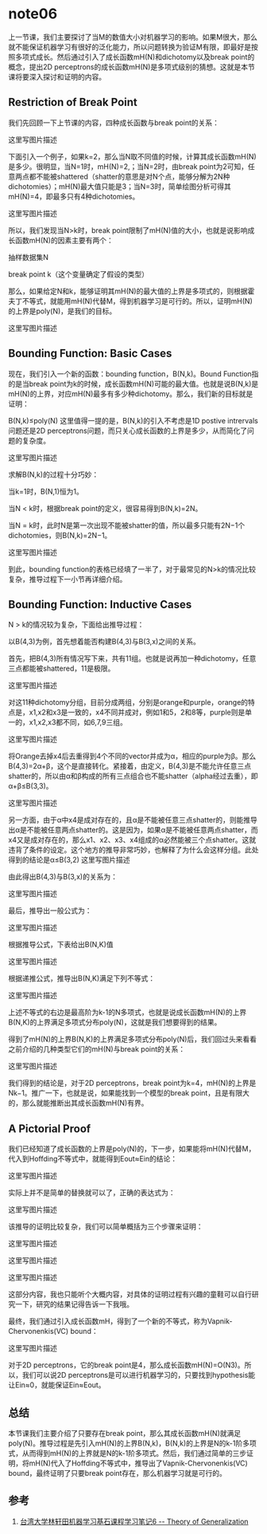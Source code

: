 # note06

上一节课，我们主要探讨了当M的数值大小对机器学习的影响。如果M很大，那么就不能保证机器学习有很好的泛化能力，所以问题转换为验证M有限，即最好是按照多项式成长。然后通过引入了成长函数mH(N)和dichotomy以及break point的概念，提出2D perceptrons的成长函数mH(N)是多项式级别的猜想。这就是本节课将要深入探讨和证明的内容。

## Restriction of Break Point

我们先回顾一下上节课的内容，四种成长函数与break point的关系：

这里写图片描述

下面引入一个例子，如果k=2，那么当N取不同值的时候，计算其成长函数mH(N)是多少。很明显，当N=1时，mH(N)=2,；当N=2时，由break point为2可知，任意两点都不能被shattered（shatter的意思是对N个点，能够分解为2N种dichotomies）；mH(N)最大值只能是3；当N=3时，简单绘图分析可得其mH(N)=4，即最多只有4种dichotomies。

这里写图片描述

所以，我们发现当N>k时，break point限制了mH(N)值的大小，也就是说影响成长函数mH(N)的因素主要有两个：

抽样数据集N

break point k（这个变量确定了假设的类型）

那么，如果给定N和k，能够证明其mH(N)的最大值的上界是多项式的，则根据霍夫丁不等式，就能用mH(N)代替M，得到机器学习是可行的。所以，证明mH(N)的上界是poly(N)，是我们的目标。

这里写图片描述

## Bounding Function: Basic Cases

现在，我们引入一个新的函数：bounding function，B(N,k)。Bound Function指的是当break point为k的时候，成长函数mH(N)可能的最大值。也就是说B(N,k)是mH(N)的上界，对应mH(N)最多有多少种dichotomy。那么，我们新的目标就是证明：


B(N,k)≤poly(N)
这里值得一提的是，B(N,k)的引入不考虑是1D postive intrervals问题还是2D perceptrons问题，而只关心成长函数的上界是多少，从而简化了问题的复杂度。

这里写图片描述

求解B(N,k)的过程十分巧妙：

当k=1时，B(N,1)恒为1。

当N < k时，根据break point的定义，很容易得到B(N,k)=2N。

当N = k时，此时N是第一次出现不能被shatter的值，所以最多只能有2N−1个dichotomies，则B(N,k)=2N−1。

这里写图片描述

到此，bounding function的表格已经填了一半了，对于最常见的N>k的情况比较复杂，推导过程下一小节再详细介绍。

## Bounding Function: Inductive Cases

N > k的情况较为复杂，下面给出推导过程：

以B(4,3)为例，首先想着能否构建B(4,3)与B(3,x)之间的关系。

首先，把B(4,3)所有情况写下来，共有11组。也就是说再加一种dichotomy，任意三点都能被shattered，11是极限。

这里写图片描述

对这11种dichotomy分组，目前分成两组，分别是orange和purple，orange的特点是，x1,x2和x3是一致的，x4不同并成对，例如1和5，2和8等，purple则是单一的，x1,x2,x3都不同，如6,7,9三组。

这里写图片描述

将Orange去掉x4后去重得到4个不同的vector并成为α，相应的purple为β。那么B(4,3)=2α+β，这个是直接转化。紧接着，由定义，B(4,3)是不能允许任意三点shatter的，所以由α和β构成的所有三点组合也不能shatter（alpha经过去重），即α+β≤B(3,3)。

这里写图片描述

另一方面，由于α中x4是成对存在的，且α是不能被任意三点shatter的，则能推导出α是不能被任意两点shatter的。这是因为，如果α是不能被任意两点shatter，而x4又是成对存在的，那么x1、x2、x3、x4组成的α必然能被三个点shatter。这就违背了条件的设定。这个地方的推导非常巧妙，也解释了为什么会这样分组。此处得到的结论是α≤B(3,2)
这里写图片描述

由此得出B(4,3)与B(3,x)的关系为：

这里写图片描述

最后，推导出一般公式为：

这里写图片描述

根据推导公式，下表给出B(N,K)值

这里写图片描述

根据递推公式，推导出B(N,K)满足下列不等式：

这里写图片描述

上述不等式的右边是最高阶为k-1的N多项式，也就是说成长函数mH(N)的上界B(N,K)的上界满足多项式分布poly(N)，这就是我们想要得到的结果。

得到了mH(N)的上界B(N,K)的上界满足多项式分布poly(N)后，我们回过头来看看之前介绍的几种类型它们的mH(N)与break point的关系：

这里写图片描述

我们得到的结论是，对于2D perceptrons，break point为k=4，mH(N)的上界是Nk−1。推广一下，也就是说，如果能找到一个模型的break point，且是有限大的，那么就能推断出其成长函数mH(N)有界。

## A Pictorial Proof

我们已经知道了成长函数的上界是poly(N)的，下一步，如果能将mH(N)代替M，代入到Hoffding不等式中，就能得到Eout≈Ein的结论：

这里写图片描述

实际上并不是简单的替换就可以了，正确的表达式为：

这里写图片描述

该推导的证明比较复杂，我们可以简单概括为三个步骤来证明：

这里写图片描述

这里写图片描述

这里写图片描述

这部分内容，我也只能听个大概内容，对具体的证明过程有兴趣的童鞋可以自行研究一下，研究的结果记得告诉一下我哦。

最终，我们通过引入成长函数mH，得到了一个新的不等式，称为Vapnik-Chervonenkis(VC) bound：

这里写图片描述

对于2D perceptrons，它的break point是4，那么成长函数mH(N)=O(N3)。所以，我们可以说2D perceptrons是可以进行机器学习的，只要找到hypothesis能让Ein≈0，就能保证Ein≈Eout。

## 总结

本节课我们主要介绍了只要存在break point，那么其成长函数mH(N)就满足poly(N)。推导过程是先引入mH(N)的上界B(N,k)，B(N,k)的上界是N的k-1阶多项式，从而得到mH(N)的上界就是N的k-1阶多项式。然后，我们通过简单的三步证明，将mH(N)代入了Hoffding不等式中，推导出了Vapnik-Chervonenkis(VC) bound，最终证明了只要break point存在，那么机器学习就是可行的。



## 参考

1. [台湾大学林轩田机器学习基石课程学习笔记6 -- Theory of Generalization](http://blog.csdn.net/red_stone1/article/details/71122928)